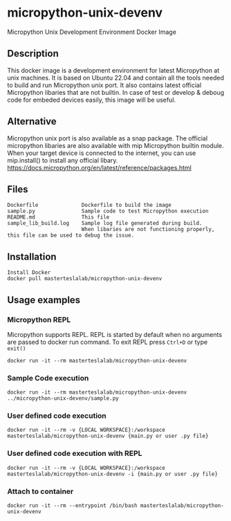 # micropython-unix-devenv

Micropython Unix Development Environment Docker Image

## Description
This docker image is a development environment for latest Micropython at unix machines. It is based on Ubuntu 22.04 and contain all the tools needed to build and run Micropython unix port. It also contains latest official Micropython libaries that are not builtin. In case of test or develop & deboug code for embeded devices easily, this image will be useful. 

## Alternative
Micropython unix port is also available as a snap package. The official micropython libaries are also available with mip Micropython builtin module. When your target device is connected to the internet, you can use mip.install() to install any official libary. https://docs.micropython.org/en/latest/reference/packages.html

## Files
    Dockerfile              Dockerfile to build the image
    sample.py               Sample code to test Micropython execution
    README.md               This file
    sample_lib_build.log    Sample log file generated during build. 
                            When libaries are not functioning properly, this file can be used to debug the issue.

## Installation
    Install Docker
    docker pull masterteslalab/micropython-unix-devenv

## Usage examples 

### Micropython REPL
Micropython supports REPL. REPL is started by default when no arguments are passed to docker run command. To exit REPL press `Ctrl+D` or type `exit()`

    docker run -it --rm masterteslalab/micropython-unix-devenv

### Sample Code execution
    docker run -it --rm masterteslalab/micropython-unix-devenv ../micropython-unix-devenv/sample.py

### User defined code execution
    docker run -it --rm -v {LOCAL WORKSPACE}:/workspace masterteslalab/micropython-unix-devenv {main.py or user .py file}

### User defined code execution with REPL
    docker run -it --rm -v {LOCAL WORKSPACE}:/workspace masterteslalab/micropython-unix-devenv -i {main.py or user .py file}

### Attach to container
    docker run -it --rm --entrypoint /bin/bash masterteslalab/micropython-unix-devenv

